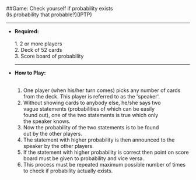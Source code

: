##Game: Check yourself if probability
exists <br>
(Is probability that probable?)(IPTP) <br>

--------------------------------------------------

<ul>
<strong><li> Required: </li></strong><br>
    1. 2 or more players <br>
    2. Deck of 52 cards <br>
    3. Score board of probability <br>

---------------------------------------------------

<strong><li> How to Play: </li></strong><br>
    <ol>
        <li> One player (when his/her turn comes) picks any number of
        cards from the deck. This player is referred to as the 
        'speaker'. </li>
        <li> Without showing cards to anybody else, he/she says two <br>
        vague statements (probabilities of which can be easily <br>
        found out), one of the two statements is true which only <br>
        the speaker knows. </li>
        <li> Now the probability of the two statements is to be found <br>
        out by the other players. </li>
        <li> The statement with higher probability is then announced to
        the speaker by the other players. </li>
        <li> If the statement with higher probability is correct then point on score board must be given to probability and vice versa. </li>
        <li> This process must be repeated maximum possible number of times to check if probability actually exists.</li></ol></ul>